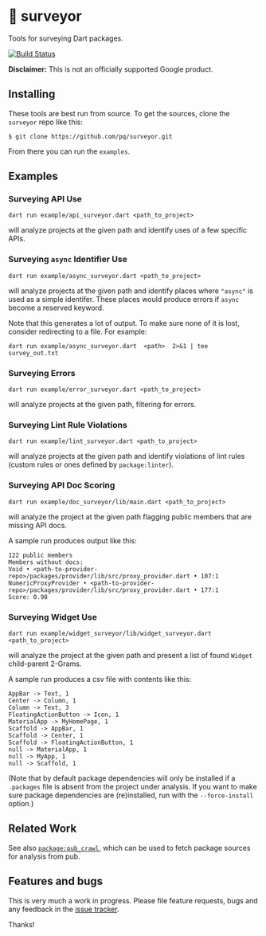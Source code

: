 # 📐 surveyor
Tools for surveying Dart packages.

[![Build Status](https://github.com/pq/surveyor/actions/workflows/dart.yml/badge.svg)](https://github.com/pq/surveyor/actions)

**Disclaimer:** This is not an officially supported Google product.

## Installing

These tools are best run from source.  To get the sources, clone the `surveyor` repo like this:

    $ git clone https://github.com/pq/surveyor.git

From there you can run the `examples`.

## Examples

### Surveying API Use

    dart run example/api_surveyor.dart <path_to_project>

will analyze projects at the given path and identify uses of a few specific APIs.

### Surveying `async` Identifier Use

    dart run example/async_surveyor.dart <path_to_project>

will analyze projects at the given path and identify places where `"async"` is used as a simple identifer.  These places would produce errors if `async` become a reserved keyword.

Note that this generates a lot of output.  To make sure none of it is lost, consider redirecting to a file.  For example:

    dart run example/async_surveyor.dart  <path>  2>&1 | tee survey_out.txt

### Surveying Errors

    dart run example/error_surveyor.dart <path_to_project>

will analyze projects at the given path, filtering for errors.

### Surveying Lint Rule Violations

    dart run example/lint_surveyor.dart <path_to_project>

will analyze projects at the given path and identify violations of lint rules (custom rules or ones defined by `package:linter`).

### Surveying API Doc Scoring

    dart run example/doc_surveyor/lib/main.dart <path_to_project>
 
will analyze the project at the given path flagging public members that are missing API docs.

A sample run produces output like this:

```
122 public members
Members without docs:
Void • <path-to-provider-repo>/packages/provider/lib/src/proxy_provider.dart • 107:1
NumericProxyProvider • <path-to-provider-repo>/packages/provider/lib/src/proxy_provider.dart • 177:1
Score: 0.98
```

### Surveying Widget Use

    dart run example/widget_surveyor/lib/widget_surveyor.dart <path_to_project>

will analyze the project at the given path and present a list of found `Widget` child-parent 2-Grams.

A sample run produces a csv file with contents like this:

```
AppBar -> Text, 1
Center -> Column, 1
Column -> Text, 3
FloatingActionButton -> Icon, 1
MaterialApp -> MyHomePage, 1
Scaffold -> AppBar, 1
Scaffold -> Center, 1
Scaffold -> FloatingActionButton, 1
null -> MaterialApp, 1
null -> MyApp, 1
null -> Scaffold, 1
```

(Note that by default package dependencies will only be installed if a `.packages` file is absent from the project under analysis.  If you want to make sure package dependencies are (re)installed, run with the `--force-install` option.)

## Related Work

See also [`package:pub_crawl`][pub_crawl], which can be used to fetch package sources for analysis from pub.

## Features and bugs

This is very much a work in progress.  Please file feature requests, bugs and any feedback in the [issue tracker][tracker].

Thanks!

[tracker]: https://github.com/pq/surveyor/issues
[pub_crawl]: https://github.com/pq/pub_crawl
